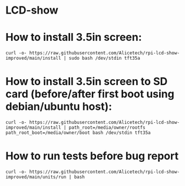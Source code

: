 # LCD-show

# How to install 3.5in screen:
```
curl -o- https://raw.githubusercontent.com/Alicetech/rpi-lcd-show-improved/main/install | sudo bash /dev/stdin tft35a
```

# How to install 3.5in screen to SD card (before/after first boot using debian/ubuntu host):
```
curl -o- https://raw.githubusercontent.com/Alicetech/rpi-lcd-show-improved/main/install | path_root=/media/owner/rootfs path_root_boot=/media/owner/boot bash /dev/stdin tft35a
```

# How to run tests before bug report
```
curl -o- https://raw.githubusercontent.com/Alicetech/rpi-lcd-show-improved/main/units/run | bash
```
